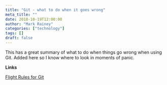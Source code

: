 ```yaml
---
title: "Git - what to do when it goes wrong"
meta_title: ""
date: 2018-10-19T12:00:00
author: "Mark Rainey"
categories: ["technology"]
tags: []
draft: false
---
```

This has a great summary of what to do when things go wrong when using Git. Added here so I know where to look in moments of panic.

__Links__

[Flight Rules for Git](https://github.com/k88hudson/git-flight-rules)

